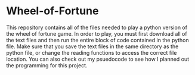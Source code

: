 # Wheel-of-Fortune

This repository contains all of the files needed to play a python version of the wheel of fortune game. In order to play, you must first download all of the text files and then run the entire block of code contained in the python file. Make sure that you save the text files in the same directory as the python file, or change the reading functions to access the correct file location. You can also check out my psuedocode to see how I planned out the programming for this project.

